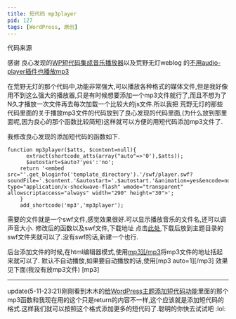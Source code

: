 ```yaml
---
title: 短代码 mp3player
pid: 127
tags: [WordPress, 原创]
---
```

代码来源

感谢 良心发现的[WP短代码集成音乐播放器](http://ongakuer.com/archives/shortcode-music/)以及荒野无灯weblog 的[不用audio-player插件也播放mp3](http://www.ihacklog.com/wordpress/plugins/add-wp-shortcode-to-enable-media-playing.html)

在荒野无灯的那个代码中,功能非常强大,可以播放各种格式的媒体文件,但是我好像用不到这么强大的播放器,只是有时候想要添加一个mp3文件就行了,而且不想为了N久才播放一次文件再去每次加载一个比较大的js文件.所以我把 荒野无灯的那些代码里面的关于播放mp3文件的代码放到了良心发现的代码里面,(为什么放到那里面呢,因为良心的那个函数比较简短)这样就可以方便的用短代码添加mp3文件了.

我修改良心发现的添加短代码的函数如下.

    function mp3player($atts, $content=null){
          extract(shortcode_atts(array("auto"=>'0'),$atts));
          $autostart=$auto?'yes':'no';
        return '<embed src="'.get_bloginfo('template_directory').'/swf/player.swf?soundFile='.$content.'&autostart='.$autostart.'&animation=yes&encode=no&initialvolume=80&remaining=yes&noinfo=no&buffer=5&checkpolicy=no&rtl=no&bg=E5E5E5&text=333333&leftbg=CCCCCC&lefticon=333333&volslider=666666&voltrack=FFFFFF&rightbg=B4B4B4&rightbghover=999999&righticon=333333&righticonhover=FFFFFF&track=FFFFFF&loader=009900&border=CCCCCC&tracker=DDDDDD&skip=666666" type="application/x-shockwave-flash" wmode="transparent" allowscriptaccess="always" width="290" height="30">';
        }
        add_shortcode('mp3','mp3player');

需要的文件就是一个swf文件,感觉效果很好.可以显示播放音乐的文件名,还可以调声音大小.
修改后的函数以及swf文件,下载地址 点击[此处](http://u.115.com/file/e6yixs7o),下载后放到主题目录的swf文件夹就可以了.没有swf的话,新建一个也行.

后台添加文件的时候,在html编辑器模式,使用[mp3\]\[/mp3](将空格去掉)将mp3文件的地址括起来就可以了.
默认不自动播放,如果要自动播放的话,使用[mp3 auto=1\]\[/mp3]
效果见下面(我没有放mp3文件)
[mp3\]

***

update(5-11-23:21)刚刚看到木木的[给WordPress主题添加短代码功能](http://immmmm.com/add-shortcodes-wordpress-theme.html)里面的那个mp3函数和我现在用的这个只是return的内容不一样,这个应该就是添加短代码的格式.这样我们就可以按照这个格式添加更多的短代码了.聪明的你快去试试吧 :lol:
